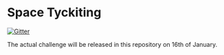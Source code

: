 # Space Tyckiting

[![Gitter](https://badges.gitter.im/Join%20Chat.svg)](https://gitter.im/futurice/space-tyckiting?utm_source=badge&utm_medium=badge&utm_campaign=pr-badge&utm_content=badge)

The actual challenge will be released in this repository on 16th of January.
